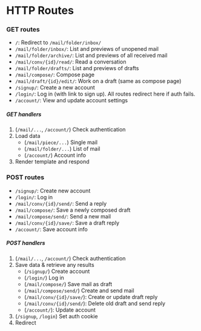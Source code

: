 # HTTP Routes

### GET routes

- `/`: Redirect to `/mail/folder/inbox/`
- `/mail/folder/inbox/`: List and previews of unopened mail
- `/mail/folder/archive/`: List and previews of all received mail
- `/mail/conv/{id}/read/`: Read a conversation
- `/mail/folder/drafts/`: List and previews of drafts
- `/mail/compose/`: Compose page
- `/mail/draft/{id}/edit/`: Work on a draft (same as compose page)
- `/signup/`: Create a new account
- `/login/`: Log in (with link to sign up). All routes redirect here if auth fails.
- `/account/`: View and update account settings

##### GET handlers

1. (`/mail/...`, `/account/`) Check authentication
2. Load data
    - (`/mail/piece/...`) Single mail
    - (`/mail/folder/...`) List of mail
    - (`/account/`) Account info
3. Render template and respond

### POST routes

- `/signup/`: Create new account
- `/login/`: Log in
- `/mail/conv/{id}/send/`: Send a reply
- `/mail/compose/`: Save a newly composed draft
- `/mail/compose/send/`: Send a new mail
- `/mail/conv/{id}/save/`: Save a draft reply
- `/account/`: Save account info

##### POST handlers

1. (`/mail/...`, `/account/`) Check authentication
2. Save data & retrieve any results
    - (`/signup/`) Create account
    - (`/login/`) Log in
    - (`/mail/compose/`) Save mail as draft
    - (`/mail/compose/send/`) Create and send mail
    - (`/mail/conv/{id}/save/`): Create or update draft reply
    - (`/mail/conv/{id}/send/`): Delete old draft and send reply
    - (`/account/`): Update account
3. (`/signup`, `/login`) Set auth cookie
4. Redirect

